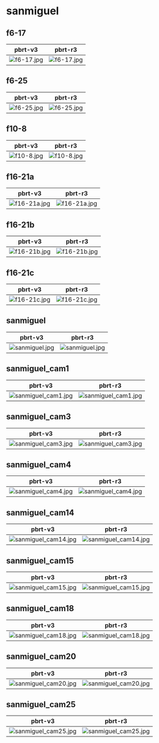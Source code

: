 # sanmiguel
## f6-17
|pbrt-v3|pbrt-r3|
|---|---|
|![f6-17.jpg](../v3/sanmiguel/f6-17.jpg)|![f6-17.jpg](../r3/sanmiguel/f6-17.jpg)|
## f6-25
|pbrt-v3|pbrt-r3|
|---|---|
|![f6-25.jpg](../v3/sanmiguel/f6-25.jpg)|![f6-25.jpg](../r3/sanmiguel/f6-25.jpg)|
## f10-8
|pbrt-v3|pbrt-r3|
|---|---|
|![f10-8.jpg](../v3/sanmiguel/f10-8.jpg)|![f10-8.jpg](../r3/sanmiguel/f10-8.jpg)|
## f16-21a
|pbrt-v3|pbrt-r3|
|---|---|
|![f16-21a.jpg](../v3/sanmiguel/f16-21a.jpg)|![f16-21a.jpg](../r3/sanmiguel/f16-21a.jpg)|
## f16-21b
|pbrt-v3|pbrt-r3|
|---|---|
|![f16-21b.jpg](../v3/sanmiguel/f16-21b.jpg)|![f16-21b.jpg](../r3/sanmiguel/f16-21b.jpg)|
## f16-21c
|pbrt-v3|pbrt-r3|
|---|---|
|![f16-21c.jpg](../v3/sanmiguel/f16-21c.jpg)|![f16-21c.jpg](../r3/sanmiguel/f16-21c.jpg)|
## sanmiguel
|pbrt-v3|pbrt-r3|
|---|---|
|![sanmiguel.jpg](../v3/sanmiguel/sanmiguel.jpg)|![sanmiguel.jpg](../r3/sanmiguel/sanmiguel.jpg)|
## sanmiguel_cam1
|pbrt-v3|pbrt-r3|
|---|---|
|![sanmiguel_cam1.jpg](../v3/sanmiguel/sanmiguel_cam1.jpg)|![sanmiguel_cam1.jpg](../r3/sanmiguel/sanmiguel_cam1.jpg)|
## sanmiguel_cam3
|pbrt-v3|pbrt-r3|
|---|---|
|![sanmiguel_cam3.jpg](../v3/sanmiguel/sanmiguel_cam3.jpg)|![sanmiguel_cam3.jpg](../r3/sanmiguel/sanmiguel_cam3.jpg)|
## sanmiguel_cam4
|pbrt-v3|pbrt-r3|
|---|---|
|![sanmiguel_cam4.jpg](../v3/sanmiguel/sanmiguel_cam4.jpg)|![sanmiguel_cam4.jpg](../r3/sanmiguel/sanmiguel_cam4.jpg)|
## sanmiguel_cam14
|pbrt-v3|pbrt-r3|
|---|---|
|![sanmiguel_cam14.jpg](../v3/sanmiguel/sanmiguel_cam14.jpg)|![sanmiguel_cam14.jpg](../r3/sanmiguel/sanmiguel_cam14.jpg)|
## sanmiguel_cam15
|pbrt-v3|pbrt-r3|
|---|---|
|![sanmiguel_cam15.jpg](../v3/sanmiguel/sanmiguel_cam15.jpg)|![sanmiguel_cam15.jpg](../r3/sanmiguel/sanmiguel_cam15.jpg)|
## sanmiguel_cam18
|pbrt-v3|pbrt-r3|
|---|---|
|![sanmiguel_cam18.jpg](../v3/sanmiguel/sanmiguel_cam18.jpg)|![sanmiguel_cam18.jpg](../r3/sanmiguel/sanmiguel_cam18.jpg)|
## sanmiguel_cam20
|pbrt-v3|pbrt-r3|
|---|---|
|![sanmiguel_cam20.jpg](../v3/sanmiguel/sanmiguel_cam20.jpg)|![sanmiguel_cam20.jpg](../r3/sanmiguel/sanmiguel_cam20.jpg)|
## sanmiguel_cam25
|pbrt-v3|pbrt-r3|
|---|---|
|![sanmiguel_cam25.jpg](../v3/sanmiguel/sanmiguel_cam25.jpg)|![sanmiguel_cam25.jpg](../r3/sanmiguel/sanmiguel_cam25.jpg)|
